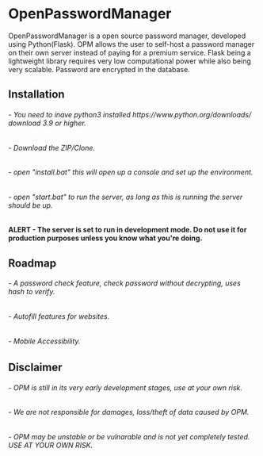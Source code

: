 # OpenPasswordManager
OpenPasswordManager is a open source password manager, developed using Python(Flask).
OPM allows the user to self-host a password manager on their own server instead of paying for a premium service.
Flask being a lightweight library requires very low computational power while also being very scalable.
Password are encrypted in the database.

<h2>Installation</h3>
<h6>- You need to inave python3 installed https://www.python.org/downloads/ download 3.9 or higher.</h6>
<h6>- Download the ZIP/Clone.</h6>
<h6>- open "install.bat" this will open up a console and set up the environment.</h6>
<h6>- open "start.bat" to run the server, as long as this is running  the server should be up.</h6>
<h4>ALERT - The server is set to run in development mode. Do not use it for production purposes unless you know what you're doing.</h4>

<h2>Roadmap</h2>
<h6>- A password check feature, check password without decrypting, uses hash to verify.</h6>
<h6>- Autofill features for websites.</h6>
<h6>- Mobile Accessibility.</h6>

<h2>Disclaimer</h2>
<h6>- OPM is still in its very early development stages, use at your own risk.</h6>
<h6>- We are not responsible for damages, loss/theft of data caused by OPM.</h6>
<h6>- OPM may be unstable or be vulnarable and is not yet completely tested. USE AT YOUR OWN RISK.</h6>
